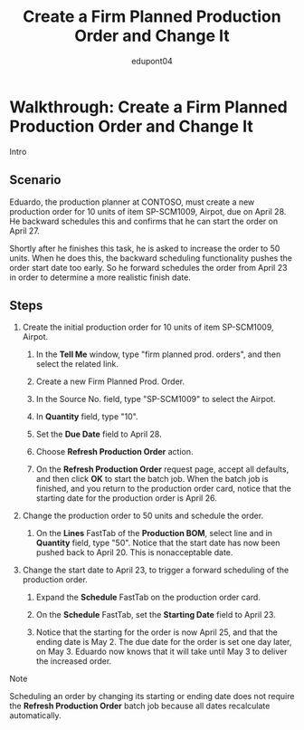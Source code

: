 ﻿---
title: Create a Firm Planned Production Order and Change It
description: Walkthrough for a production planner at CONTOSO who wants to create a firm planned production order and then change It
ms.date: 03/10/2022
ms.topic: article
ms.service: dynamics365-business-central
author: edupont04
ms.author: andreipa
---

# Walkthrough: Create a Firm Planned Production Order and Change It

Intro

## Scenario

Eduardo, the production planner at CONTOSO, must create a new production order for 10 units of item SP-SCM1009, Airpot, due on April 28. He backward schedules this and confirms that he can start the order on April 27.

Shortly after he finishes this task, he is asked to increase the order to 50 units. When he does this, the backward scheduling functionality pushes the order start date too early. So he forward schedules the order from April 23 in order to determine a more realistic finish date.

## Steps

1. Create the initial production order for 10 units of item SP-SCM1009, Airpot.

    1. In the **Tell Me** window, type "firm planned prod. orders", and then select the related link.

    2. Create a new Firm Planned Prod. Order.

    3. In the Source No. field, type "SP-SCM1009" to select the Airpot.

    4. In **Quantity** field, type "10".

    5. Set the **Due Date** field to April 28.

    6. Choose **Refresh Production Order** action.

    7. On the **Refresh Production Order** request page, accept all defaults, and then click **OK** to start the batch job. When the batch job is finished, and you return to the production order card, notice that the starting date for the production order is April 26.

2. Change the production order to 50 units and schedule the order.

    1. On the **Lines** FastTab of the **Production BOM**, select line and in **Quantity** field, type "50". Notice that the start date has now been pushed back to April 20. This is nonacceptable date.

3. Change the start date to April 23, to trigger a forward scheduling of the production order.

    1. Expand the **Schedule** FastTab on the production order card.

    2. On the **Schedule** FastTab, set the **Starting Date** field to April 23.

    3. Notice that the starting for the order is now April 25, and that the ending date is May 2. The due date for the order is set one day later, on May 3. Eduardo now knows that it will take until May 3 to deliver the increased order.

> [!NOTE]
> Scheduling an order by changing its starting or ending date does not require the **Refresh Production Order** batch job because all dates recalculate automatically.


